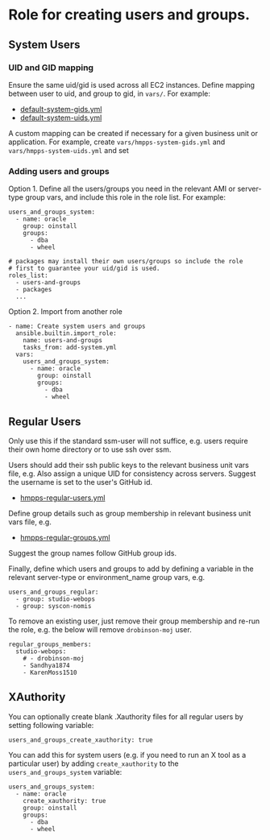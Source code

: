 # Role for creating users and groups.

## System Users

### UID and GID mapping

Ensure the same uid/gid is used across all EC2 instances.
Define mapping between user to uid, and group to gid, in `vars/`. For example:

- [default-system-gids.yml](/ansible/roles/users-and-groups/vars/default-system-gids.yml)
- [default-system-uids.yml](/ansible/roles/users-and-groups/vars/default-system-uids.yml)

A custom mapping can be created if necessary for a given business unit or application.  For example, create
`vars/hmpps-system-gids.yml` and `vars/hmpps-system-uids.yml` and set

### Adding users and groups

Option 1. Define all the users/groups you need in the relevant AMI or
server-type group vars, and include this role in the role list.
For example:

```
users_and_groups_system:
  - name: oracle
    group: oinstall
    groups:
      - dba
      - wheel

# packages may install their own users/groups so include the role
# first to guarantee your uid/gid is used.
roles_list:
  - users-and-groups
  - packages
  ...
```

Option 2. Import from another role

```
- name: Create system users and groups
  ansible.builtin.import_role:
    name: users-and-groups
    tasks_from: add-system.yml
  vars:
    users_and_groups_system:
      - name: oracle
        group: oinstall
        groups:
          - dba
          - wheel
```

## Regular Users

Only use this if the standard ssm-user will not suffice, e.g. users require their
own home directory or to use ssh over ssm.

Users should add their ssh public keys to the relevant business unit vars file, e.g.
Also assign a unique UID for consistency across servers. Suggest the username is set
to the user's GitHub id.

- [hmpps-regular-users.yml](/ansible/roles/users-and-groups/vars/hmpps-regular-users.yml)

Define group details such as group membership in relevant business unit vars file, e.g.

- [hmpps-regular-groups.yml](/ansible/roles/users-and-groups/vars/hmpps-regular-groups.yml)

Suggest the group names follow GitHub group ids.

Finally, define which users and groups to add by defining a variable in the relevant
server-type or environment_name group vars, e.g.

```
users_and_groups_regular:
  - group: studio-webops
  - group: syscon-nomis
```

To remove an existing user, just remove their group membership and re-run the role, e.g.
the below will remove `drobinson-moj` user.

```
regular_groups_members:
  studio-webops:
    # - drobinson-moj
    - Sandhya1874
    - KarenMoss1510
```

## XAuthority

You can optionally create blank .Xauthority files for all regular users by setting
following variable:

```
users_and_groups_create_xauthority: true
```

You can add this for system users (e.g. if you need to run an X tool as a particular
user) by adding `create_xauthority` to the `users_and_groups_system` variable:

```
users_and_groups_system:
  - name: oracle
    create_xauthority: true
    group: oinstall
    groups:
      - dba
      - wheel
```

